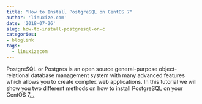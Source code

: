 ```yaml
---
title: "How to Install PostgreSQL on CentOS 7"
author: 'linuxize.com'
date: '2018-07-26'
slug: how-to-install-postgresql-on-c
categories:
- bloglink
tags:
  - linuxizecom
---
```


PostgreSQL or Postgres is an open source general-purpose object-relational database management system with many advanced features which allows you to create complex web applications. In this tutorial we will show you two different methods on how to install PostgreSQL on your CentOS 7[... <i class="fas fa-external-link-alt"></i>](https://linuxize.com/post/how-to-install-postgresql-on-centos-7/)

